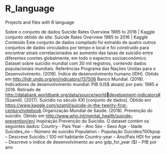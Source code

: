 # R_language
Projects and files with R language

Sobre o conjunto de dados Suicide Rates Overview 1985 to 2016 | Kaggle
conjunto obtido do site: Suicide Rates Overview 1985 to 2016 | Kaggle
Conteúdo
Este conjunto de dados compilado foi extraído de quatro outros conjuntos de dados 
vinculados por tempo e local e foi construído para encontrar sinais correlacionados ao 
aumento das taxas de suicídio entre diferentes coortes globalmente, em todo o espectro 
socioeconômico.
Dataset sobre suicídio mundial com 30 mil registros, contendo dados populacionais 
mundiais.
Referências
Programa das Nações Unidas para o Desenvolvimento. (2018). Índice de desenvolvimento 
humano (IDH). Obtido em http://hdr.undp.org/en/indicators/137506
Banco Mundial. (2018). Indicadores de desenvolvimento mundial: PIB (US$ atuais) por 
país: 1985 a 2016. Retirado de http://databank.worldbank.org/data/source/worlddevelopment-indicators#
[Szamil]. (2017). Suicídio no século XXI [conjunto de dados]. Obtido em 
https://www.kaggle.com/szamil/suicide-in-the-twenty-first-century/notebook
Organização Mundial de Saúde. (2018). Prevenção do suicídio. Obtido em 
http://www.who.int/mental_health/suicide-prevention/en/
Inspiração
Prevenção do Suicídio.
O dataset contém os seguintes dados:
Country - País
Year - Ano
Sex – Sexo
Age - Idade
Suicides_no – Número de suicidio
Population - População
Suicides/100kpop – Descreve Suicidio / 100 mil habitante
Country-year – Ano/País
HDI for year – Descreve o Indice de desenvolvimento ao ano
gdp_for_year ($) – PIB por ano
